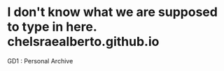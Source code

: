 I don't know what we are supposed to type in here. 
chelsraealberto.github.io
=========================

GD1 : Personal Archive
